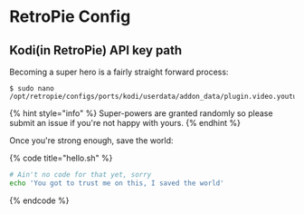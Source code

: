 # RetroPie Config

## Kodi\(in RetroPie\) API key path

Becoming a super hero is a fairly straight forward process:

```
$ sudo nano /opt/retropie/configs/ports/kodi/userdata/addon_data/plugin.video.youtube/settings.xml
```

{% hint style="info" %}
 Super-powers are granted randomly so please submit an issue if you're not happy with yours.
{% endhint %}

Once you're strong enough, save the world:

{% code title="hello.sh" %}
```bash
# Ain't no code for that yet, sorry
echo 'You got to trust me on this, I saved the world'
```
{% endcode %}



